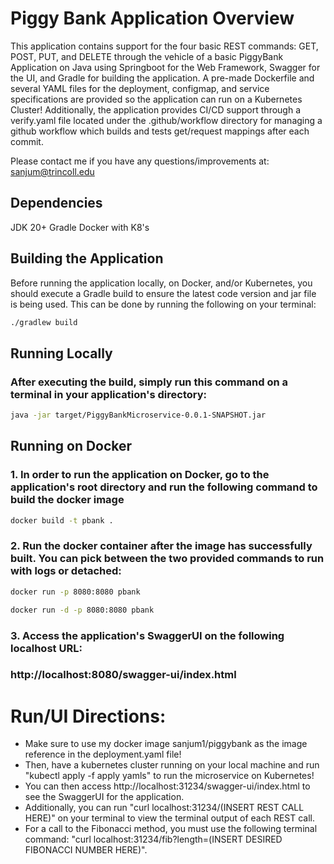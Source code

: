 # Piggy Bank Application Overview
This application contains support for the four basic REST commands: GET, POST, PUT, and DELETE through the vehicle of a basic PiggyBank Application on Java using Springboot for the Web Framework, Swagger for the UI, and Gradle for building the application. A pre-made Dockerfile and several YAML files for the deployment, configmap, and service specifications are provided so the application can run on a Kubernetes Cluster! Additionally, the application provides CI/CD support through a verify.yaml file located under the .github/workflow directory for managing a github workflow which builds and tests get/request mappings after each commit. 

Please contact me if you have any questions/improvements at: sanjum@trincoll.edu

## Dependencies
JDK 20+
Gradle
Docker with K8's

## Building the Application
Before running the application locally, on Docker, and/or Kubernetes, you should execute a Gradle build to ensure the latest code version and jar file is being used. This can be done by running the following on your terminal:
```bash
./gradlew build
```

## Running Locally
### After executing the build, simply run this command on a terminal in your application's directory:
```bash
java -jar target/PiggyBankMicroservice-0.0.1-SNAPSHOT.jar
```

## Running on Docker
### 1. In order to run the application on Docker, go to the application's root directory and run the following command to build the docker image
```bash
docker build -t pbank .
```
### 2. Run the docker container after the image has successfully built. You can pick between the two provided commands to run with logs or detached:
```bash
docker run -p 8080:8080 pbank
```
```bash
docker run -d -p 8080:8080 pbank
```
### 3. Access the application's SwaggerUI on the following localhost URL:
### http://localhost:8080/swagger-ui/index.html


 # Run/UI Directions:
  * Make sure to use my docker image sanjum1/piggybank as the image reference in the deployment.yaml file!
  * Then, have a kubernetes cluster running on your local machine and run "kubectl apply -f apply yamls" to run the
    microservice on Kubernetes!
  * You can then access http://localhost:31234/swagger-ui/index.html to see the SwaggerUI for the application.
  * Additionally, you can run "curl localhost:31234/(INSERT REST CALL HERE)" on your terminal to view the
    terminal output of each REST call.
  * For a call to the Fibonacci method, you must use the following terminal command:
    "curl localhost:31234/fib?length=(INSERT DESIRED FIBONACCI NUMBER HERE)". 
